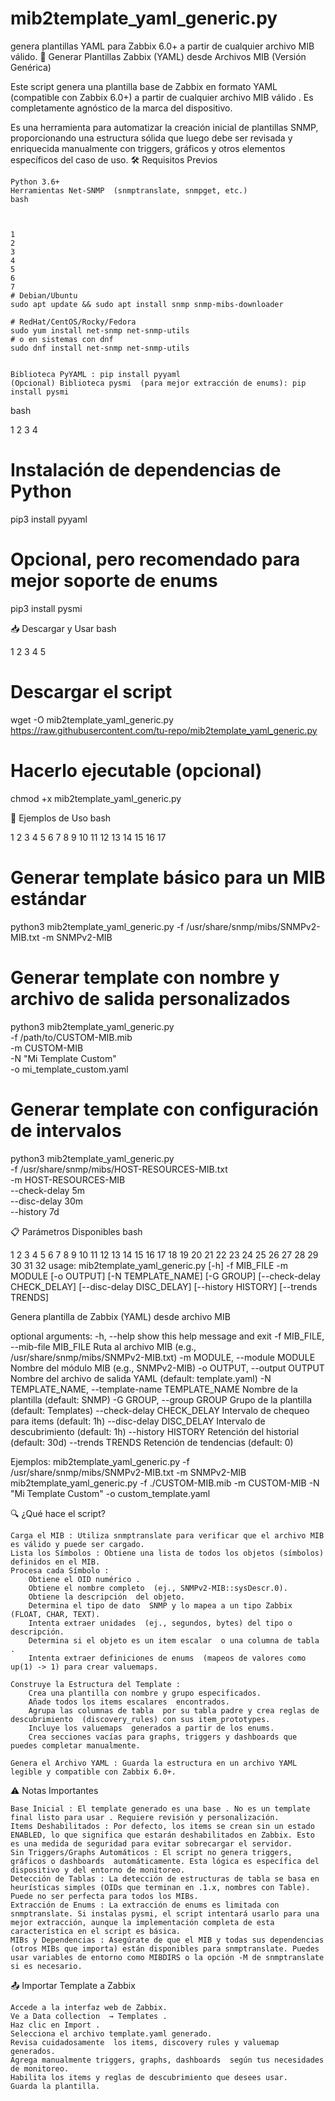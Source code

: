 # mib2template_yaml_generic.py
genera plantillas YAML para Zabbix 6.0+ a partir de cualquier archivo MIB válido.
📄 Generar Plantillas Zabbix (YAML) desde Archivos MIB (Versión Genérica) 

Este script genera una plantilla base  de Zabbix en formato YAML  (compatible con Zabbix 6.0+) a partir de cualquier archivo MIB válido . Es completamente agnóstico de la marca  del dispositivo. 

Es una herramienta para automatizar la creación inicial  de plantillas SNMP, proporcionando una estructura sólida que luego debe ser revisada y enriquecida manualmente  con triggers, gráficos y otros elementos específicos del caso de uso. 
🛠 Requisitos Previos 

    Python 3.6+ 
    Herramientas Net-SNMP  (snmptranslate, snmpget, etc.)
    bash
     

     
    1
    2
    3
    4
    5
    6
    7
    # Debian/Ubuntu
    sudo apt update && sudo apt install snmp snmp-mibs-downloader

    # RedHat/CentOS/Rocky/Fedora
    sudo yum install net-snmp net-snmp-utils
    # o en sistemas con dnf
    sudo dnf install net-snmp net-snmp-utils
     
     
    Biblioteca PyYAML : pip install pyyaml
    (Opcional) Biblioteca pysmi  (para mejor extracción de enums): pip install pysmi
     

bash
 
 
1
2
3
4
# Instalación de dependencias de Python
pip3 install pyyaml
# Opcional, pero recomendado para mejor soporte de enums
pip3 install pysmi
 
 
📥 Descargar y Usar 
bash
 
 
1
2
3
4
5
# Descargar el script
wget -O mib2template_yaml_generic.py https://raw.githubusercontent.com/tu-repo/mib2template_yaml_generic.py

# Hacerlo ejecutable (opcional)
chmod +x mib2template_yaml_generic.py
 
 
🎯 Ejemplos de Uso 
bash
 
 
1
2
3
4
5
6
7
8
9
10
11
12
13
14
15
16
17
# Generar template básico para un MIB estándar
python3 mib2template_yaml_generic.py -f /usr/share/snmp/mibs/SNMPv2-MIB.txt -m SNMPv2-MIB

# Generar template con nombre y archivo de salida personalizados
python3 mib2template_yaml_generic.py \
  -f /path/to/CUSTOM-MIB.mib \
  -m CUSTOM-MIB \
  -N "Mi Template Custom" \
  -o mi_template_custom.yaml

# Generar template con configuración de intervalos
python3 mib2template_yaml_generic.py \
  -f /usr/share/snmp/mibs/HOST-RESOURCES-MIB.txt \
  -m HOST-RESOURCES-MIB \
  --check-delay 5m \
  --disc-delay 30m \
  --history 7d
 
 
📋 Parámetros Disponibles 
bash
 
 
1
2
3
4
5
6
7
8
9
10
11
12
13
14
15
16
17
18
19
20
21
22
23
24
25
26
27
28
29
30
31
32
usage: mib2template_yaml_generic.py [-h] -f MIB_FILE -m MODULE [-o OUTPUT]
                                    [-N TEMPLATE_NAME] [-G GROUP]
                                    [--check-delay CHECK_DELAY]
                                    [--disc-delay DISC_DELAY]
                                    [--history HISTORY] [--trends TRENDS]

Genera plantilla de Zabbix (YAML) desde archivo MIB

optional arguments:
  -h, --help            show this help message and exit
  -f MIB_FILE, --mib-file MIB_FILE
                        Ruta al archivo MIB (e.g.,
                        /usr/share/snmp/mibs/SNMPv2-MIB.txt)
  -m MODULE, --module MODULE
                        Nombre del módulo MIB (e.g., SNMPv2-MIB)
  -o OUTPUT, --output OUTPUT
                        Nombre del archivo de salida YAML (default:
                        template.yaml)
  -N TEMPLATE_NAME, --template-name TEMPLATE_NAME
                        Nombre de la plantilla (default: <module> SNMP)
  -G GROUP, --group GROUP
                        Grupo de la plantilla (default: Templates)
  --check-delay CHECK_DELAY
                        Intervalo de chequeo para items (default: 1h)
  --disc-delay DISC_DELAY
                        Intervalo de descubrimiento (default: 1h)
  --history HISTORY     Retención del historial (default: 30d)
  --trends TRENDS       Retención de tendencias (default: 0)

Ejemplos:
  mib2template_yaml_generic.py -f /usr/share/snmp/mibs/SNMPv2-MIB.txt -m SNMPv2-MIB
  mib2template_yaml_generic.py -f ./CUSTOM-MIB.mib -m CUSTOM-MIB -N "Mi Template Custom" -o custom_template.yaml
 
 
🔍 ¿Qué hace el script? 

    Carga el MIB : Utiliza snmptranslate para verificar que el archivo MIB es válido y puede ser cargado.
    Lista los Símbolos : Obtiene una lista de todos los objetos (símbolos) definidos en el MIB.
    Procesa cada Símbolo :
        Obtiene el OID numérico .
        Obtiene el nombre completo  (ej., SNMPv2-MIB::sysDescr.0).
        Obtiene la descripción  del objeto.
        Determina el tipo de dato  SNMP y lo mapea a un tipo Zabbix (FLOAT, CHAR, TEXT).
        Intenta extraer unidades  (ej., segundos, bytes) del tipo o descripción.
        Determina si el objeto es un item escalar  o una columna de tabla .
        Intenta extraer definiciones de enums  (mapeos de valores como up(1) -> 1) para crear valuemaps.
         
    Construye la Estructura del Template :
        Crea una plantilla con nombre y grupo especificados.
        Añade todos los items escalares  encontrados.
        Agrupa las columnas de tabla  por su tabla padre y crea reglas de descubrimiento  (discovery_rules) con sus item_prototypes.
        Incluye los valuemaps  generados a partir de los enums.
        Crea secciones vacías para graphs, triggers y dashboards que puedes completar manualmente.
         
    Genera el Archivo YAML : Guarda la estructura en un archivo YAML legible y compatible con Zabbix 6.0+.
     

⚠️ Notas Importantes 

    Base Inicial : El template generado es una base . No es un template final listo para usar . Requiere revisión y personalización.
    Items Deshabilitados : Por defecto, los items se crean sin un estado ENABLED, lo que significa que estarán deshabilitados en Zabbix. Esto es una medida de seguridad para evitar sobrecargar el servidor.
    Sin Triggers/Graphs Automáticos : El script no genera triggers, gráficos o dashboards  automáticamente. Esta lógica es específica del dispositivo y del entorno de monitoreo.
    Detección de Tablas : La detección de estructuras de tabla se basa en heurísticas simples (OIDs que terminan en .1.x, nombres con Table). Puede no ser perfecta para todos los MIBs.
    Extracción de Enums : La extracción de enums es limitada con snmptranslate. Si instalas pysmi, el script intentará usarlo para una mejor extracción, aunque la implementación completa de esta característica en el script es básica.
    MIBs y Dependencias : Asegúrate de que el MIB y todas sus dependencias (otros MIBs que importa) están disponibles para snmptranslate. Puedes usar variables de entorno como MIBDIRS o la opción -M de snmptranslate si es necesario.
     

📤 Importar Template a Zabbix 

    Accede a la interfaz web de Zabbix.
    Ve a Data collection  → Templates .
    Haz clic en Import .
    Selecciona el archivo template.yaml generado.
    Revisa cuidadosamente  los items, discovery rules y valuemap generados.
    Agrega manualmente triggers, graphs, dashboards  según tus necesidades de monitoreo.
    Habilita los items y reglas de descubrimiento que desees usar.
    Guarda la plantilla.

